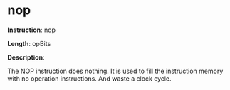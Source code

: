 # nop

**Instruction**: nop

**Length**: opBits

**Description**:

The NOP instruction does nothing. It is used to fill the instruction memory with no operation instructions. And waste a clock cycle.         


